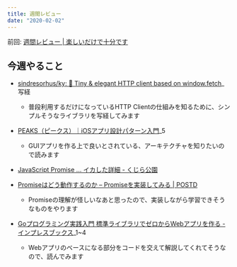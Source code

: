 ```yaml
---
title: 週間レビュー
date: "2020-02-02"
---
```


前回: [週間レビュー | 楽しいだけで十分です](https://yinm.info/20200126/)

## 今週やること
- [sindresorhus/ky: 🌳 Tiny & elegant HTTP client based on window.fetch](https://github.com/sindresorhus/ky)_写経
  - 普段利用するだけになっているHTTP Clientの仕組みを知るために、シンプルそうなライブラリを写経してみます

- [PEAKS（ピークス）｜iOSアプリ設計パターン入門](https://peaks.cc/books/iOS_architecture)_5
  - GUIアプリを作る上で良いとされている、アーキテクチャを知りたいので読みます

- [JavaScript Promise ... イカした詳細 - くじら公園](http://p-baleine.hatenablog.com/entry/2014/03/12/190000)
- [Promiseはどう動作するのか – Promiseを実装してみる | POSTD](https://postd.cc/how-do-promises-work/)
  - Promiseの理解が怪しいなあと思ったので、実装しながら学習できそうなものをやります

- [Goプログラミング実践入門 標準ライブラリでゼロからWebアプリを作る - インプレスブックス](https://book.impress.co.jp/books/1115101145)_1~4
  - Webアプリのベースになる部分をコードを交えて解説してくれてそうなので、読んでみます



